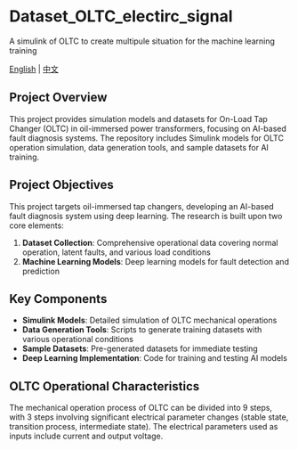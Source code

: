 # Dataset_OLTC_electirc_signal
A simulink of OLTC to create multipule situation for the machine learning training

[English](./README.md) | [中文](./README_zh.md)

## Project Overview
This project provides simulation models and datasets for On-Load Tap Changer (OLTC) in oil-immersed power transformers, focusing on AI-based fault diagnosis systems. The repository includes Simulink models for OLTC operation simulation, data generation tools, and sample datasets for AI training.

## Project Objectives
This project targets oil-immersed tap changers, developing an AI-based fault diagnosis system using deep learning. The research is built upon two core elements:
1. **Dataset Collection**: Comprehensive operational data covering normal operation, latent faults, and various load conditions
2. **Machine Learning Models**: Deep learning models for fault detection and prediction

## Key Components
- **Simulink Models**: Detailed simulation of OLTC mechanical operations
- **Data Generation Tools**: Scripts to generate training datasets with various operational conditions
- **Sample Datasets**: Pre-generated datasets for immediate testing
- **Deep Learning Implementation**: Code for training and testing AI models

## OLTC Operational Characteristics
The mechanical operation process of OLTC can be divided into 9 steps, with 3 steps involving significant electrical parameter changes (stable state, transition process, intermediate state). The electrical parameters used as inputs include current and output voltage.

